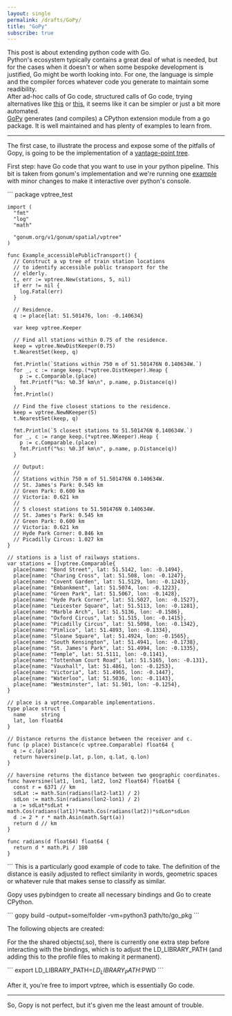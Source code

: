 ```yaml
---
layout: single
permalink: /drafts/GoPy/
title: "GoPy"
subscribe: true
--- 
```

This post is about extending python code with Go.  
Python's ecosystem typically contains a great deal of what is needed, but for the cases when it doesn't or when some bespoke development is justified, Go might be worth looking into. For one, the language is simple and the compiler forces whatever code you generate to maintain some readibility.   
After ad-hoc calls of Go code, structured calls of Go code, trying alternatives like [this](https://www.ardanlabs.com/blog/2020/07/extending-python-with-go.html) or [this](https://medium.com/@andreastagi/extending-python-with-go-part-1-6d0c8bb7dd56), it seems like it can be simpler or just a bit more automated.   
[GoPy](https://github.com/go-python/gopy) generates (and compiles) a CPython extension module from a go package. It is well maintained and has plenty of examples to learn from.  

---

The first case, to illustrate the process and expose some of the pitfalls of Gopy, is going to be the implementation of a [vantage-point tree](https://en.wikipedia.org/wiki/Vantage-point_tree).  

First step: have Go code that you want to use in your python pipeline. This bit is taken from gonum's implementation and we're running one [example](https://github.com/gonum/gonum/blob/master/spatial/vptree/vptree_user_type_example_test.go) with minor changes to make it interactive over python's console.  

´´´
    package vptree_test

    import (
      "fmt"
      "log"
      "math"

      "gonum.org/v1/gonum/spatial/vptree"
    )

    func Example_accessiblePublicTransport() {
      // Construct a vp tree of train station locations
      // to identify accessible public transport for the
      // elderly.
      t, err := vptree.New(stations, 5, nil)
      if err != nil {
        log.Fatal(err)
      }

      // Residence.
      q := place{lat: 51.501476, lon: -0.140634}

      var keep vptree.Keeper

      // Find all stations within 0.75 of the residence.
      keep = vptree.NewDistKeeper(0.75)
      t.NearestSet(keep, q)

      fmt.Println(`Stations within 750 m of 51.501476N 0.140634W.`)
      for _, c := range keep.(*vptree.DistKeeper).Heap {
        p := c.Comparable.(place)
        fmt.Printf("%s: %0.3f km\n", p.name, p.Distance(q))
      }
      fmt.Println()

      // Find the five closest stations to the residence.
      keep = vptree.NewNKeeper(5)
      t.NearestSet(keep, q)

      fmt.Println(`5 closest stations to 51.501476N 0.140634W.`)
      for _, c := range keep.(*vptree.NKeeper).Heap {
        p := c.Comparable.(place)
        fmt.Printf("%s: %0.3f km\n", p.name, p.Distance(q))
      }

      // Output:
      //
      // Stations within 750 m of 51.501476N 0.140634W.
      // St. James's Park: 0.545 km
      // Green Park: 0.600 km
      // Victoria: 0.621 km
      //
      // 5 closest stations to 51.501476N 0.140634W.
      // St. James's Park: 0.545 km
      // Green Park: 0.600 km
      // Victoria: 0.621 km
      // Hyde Park Corner: 0.846 km
      // Picadilly Circus: 1.027 km
    }

    // stations is a list of railways stations.
    var stations = []vptree.Comparable{
      place{name: "Bond Street", lat: 51.5142, lon: -0.1494},
      place{name: "Charing Cross", lat: 51.508, lon: -0.1247},
      place{name: "Covent Garden", lat: 51.5129, lon: -0.1243},
      place{name: "Embankment", lat: 51.5074, lon: -0.1223},
      place{name: "Green Park", lat: 51.5067, lon: -0.1428},
      place{name: "Hyde Park Corner", lat: 51.5027, lon: -0.1527},
      place{name: "Leicester Square", lat: 51.5113, lon: -0.1281},
      place{name: "Marble Arch", lat: 51.5136, lon: -0.1586},
      place{name: "Oxford Circus", lat: 51.515, lon: -0.1415},
      place{name: "Picadilly Circus", lat: 51.5098, lon: -0.1342},
      place{name: "Pimlico", lat: 51.4893, lon: -0.1334},
      place{name: "Sloane Square", lat: 51.4924, lon: -0.1565},
      place{name: "South Kensington", lat: 51.4941, lon: -0.1738},
      place{name: "St. James's Park", lat: 51.4994, lon: -0.1335},
      place{name: "Temple", lat: 51.5111, lon: -0.1141},
      place{name: "Tottenham Court Road", lat: 51.5165, lon: -0.131},
      place{name: "Vauxhall", lat: 51.4861, lon: -0.1253},
      place{name: "Victoria", lat: 51.4965, lon: -0.1447},
      place{name: "Waterloo", lat: 51.5036, lon: -0.1143},
      place{name: "Westminster", lat: 51.501, lon: -0.1254},
    }

    // place is a vptree.Comparable implementations.
    type place struct {
      name     string
      lat, lon float64
    }

    // Distance returns the distance between the receiver and c.
    func (p place) Distance(c vptree.Comparable) float64 {
      q := c.(place)
      return haversine(p.lat, p.lon, q.lat, q.lon)
    }

    // haversine returns the distance between two geographic coordinates.
    func haversine(lat1, lon1, lat2, lon2 float64) float64 {
      const r = 6371 // km
      sdLat := math.Sin(radians(lat2-lat1) / 2)
      sdLon := math.Sin(radians(lon2-lon1) / 2)
      a := sdLat*sdLat + math.Cos(radians(lat1))*math.Cos(radians(lat2))*sdLon*sdLon
      d := 2 * r * math.Asin(math.Sqrt(a))
      return d // km
    }

    func radians(d float64) float64 {
      return d * math.Pi / 180
    }   
   
´´´
This is a particularly good example of code to take. The definition of the distance is easily adjusted to reflect similarity in words, geometric spaces or whatever rule that makes sense to classify as similar.  

Gopy uses pybindgen to create all necessary bindings and Go to create CPython. 

´´´
gopy build -output=some/folder -vm=python3 path/to/go_pkg
´´´

The following objects are created:

For the the shared objects(.so), there is currently one extra step before interacting with the bindings, which is to adjust the LD_LIBRARY_PATH (and adding this to the profile files to making it permanent).

´´´
export LD_LIBRARY_PATH=$LD_LIBRARY_PATH:$PWD 
´´´

After it, you're free to import vptree, which is essentially Go code.

--- 

So, Gopy is not perfect, but it's given me the least amount of trouble.
